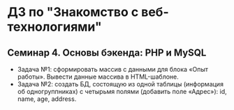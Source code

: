 # ДЗ по "Знакомство с веб-технологиями"

## Семинар 4. Основы бэкенда: PHP и MySQL

- Задача №1: сформировать массив с данными для блока «Опыт работы».
Вывести данные массива в HTML-шаблоне.  
- Задача №2: создать БД, состоящую из одной таблицы (информация об одногруппниках) с четырьмя полями (добавить поле «Адрес»): id, name, age, address.  